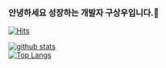 ### 안녕하세요 성장하는 개발자 구상우입니다.👋
[![Hits](https://hits.seeyoufarm.com/api/count/incr/badge.svg?url=https%3A%2F%2Fgithub.com%2FKoo-sangwoo)](https://hits.seeyoufarm.com)
<!--
**shinplest/shinplest** is a ✨ _special_ ✨ repository because its `README.md` (this file) appears on your GitHub profile.

Here are some ideas to get you started:

- 🔭 I’m currently working on ...
- 🌱 I’m currently learning ...
- 👯 I’m looking to collaborate on ...
- 🤔 I’m looking for help with ...
- 💬 Ask me about ...
- 📫 How to reach me: ...
- 😄 Pronouns: ...
- ⚡ Fun fact: ...
-->

[![github stats](https://github-readme-stats.vercel.app/api?username=Koo-sangwoo&show_icons=true&hide_border=true)](https://github.com/Koo-sangwoo)
<br>
[![Top Langs](https://github-readme-stats.vercel.app/api/top-langs/?username=Koo-sangwoo&layout=compact)](https://github.com/Koo-sangwoo)

